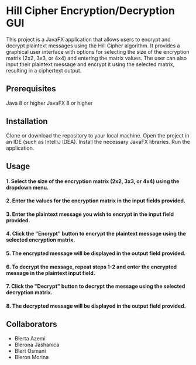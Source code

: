 # Hill Cipher Encryption/Decryption GUI

This project is a JavaFX application that allows users to encrypt and decrypt plaintext messages using the Hill Cipher algorithm. It provides a graphical user interface with options for selecting the size of the encryption matrix (2x2, 3x3, or 4x4) and entering the matrix values. The user can also input their plaintext message and encrypt it using the selected matrix, resulting in a ciphertext output.

## Prerequisites

Java 8 or higher
JavaFX 8 or higher

## Installation

Clone or download the repository to your local machine.
Open the project in an IDE (such as IntelliJ IDEA).
Install the necessary JavaFX libraries.
Run the application.

## Usage

#### 1. Select the size of the encryption matrix (2x2, 3x3, or 4x4) using the dropdown menu.
#### 2. Enter the values for the encryption matrix in the input fields provided.
#### 3. Enter the plaintext message you wish to encrypt in the input field provided.
#### 4. Click the "Encrypt" button to encrypt the plaintext message using the selected encryption matrix.
#### 5. The encrypted message will be displayed in the output field provided.
#### 6. To decrypt the message, repeat steps 1-2 and enter the encrypted message in the plaintext input field.
#### 7. Click the "Decrypt" button to decrypt the message using the selected decryption matrix.
#### 8. The decrypted message will be displayed in the output field provided.

## Collaborators
- Blerta Azemi
- Blerona Jashanica
- Blert Osmani
- Bleron Morina
